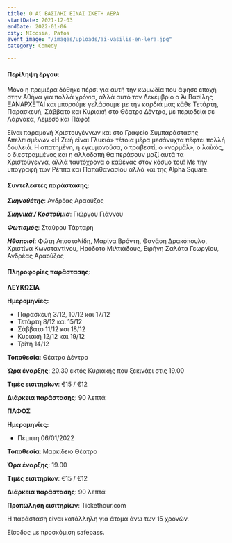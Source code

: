 ```yaml
---
title: Ο Αϊ ΒΑΣΙΛΗΣ ΕΙΝΑΙ ΣΚΕΤΗ ΛΕΡΑ
startDate: 2021-12-03
endDate: 2022-01-06
city: NIcosia, Pafos
event_image: "/images/uploads/ai-vasilis-en-lera.jpg"
category: Comedy

---
```

#### Περίληψη έργου:

Μόνο η πρεμιέρα δόθηκε πέρσι για αυτή την κωμωδία που άφησε εποχή στην Αθήνα για πολλά χρόνια, αλλά αυτό τον Δεκέμβριο ο Άι Βασίλης ΞΑΝΑΡΧΕΤΑΙ και μπορούμε γελάσουμε με την καρδιά μας κάθε Τετάρτη, Παρασκευή, Σάββατο και Κυριακή στο Θέατρο Δέντρο, με περιοδεία σε Λάρνακα, Λεμεσό και Πάφο!

Είναι παραμονή Χριστουγέννων και στο Γραφείο Συμπαράστασης Απελπισμένων «Η Ζωή είναι Γλυκιά» τέτοια μέρα μεσάνυχτα πέφτει πολλή δουλειά. Η απατημένη, η εγκυμονούσα, ο τραβεστί, ο «νορμάλ», ο λαϊκός, ο διεστραμμένος και η αλλοδαπή θα περάσουν μαζί αυτά τα Χριστούγεννα, αλλά ταυτόχρονα ο καθένας στον κόσμο του! Με την υπογραφή των Ρέππα και Παπαθανασίου αλλά και της Alpha Square.

#### Συντελεστές παράστασης:

**_Σκηνοθέτης_**: Ανδρέας Αραούζος

**_Σκηνικά / Κοστούμια_**: Γιώργου Γιάννου

**_Φωτισμός_**: Σταύρου Τάρταρη

**_Ηθοποιοί_**: Φώτη Αποστολίδη, Μαρίνα Βρόντη, Θανάση Δρακόπουλο, Χριστίνα Κωνσταντίνου, Ηρόδοτο Μιλτιάδους, Ειρήνη Σαλάτα Γεωργίου, Ανδρέας Αραούζος

#### Πληροφορίες παράστασης:

**ΛΕΥΚΩΣΙΑ**

**Ημερομηνίες:**

* Παρασκευή 3/12, 10/12 και 17/12
* Τετάρτη 8/12 και 15/12
* Σάββατο 11/12 και 18/12
* Κυριακή 12/12 και 19/12
* Τρίτη 14/12

**Τοποθεσία**: Θέατρο Δέντρο 

**Ώρα έναρξης**: 20.30 εκτός Κυριακής που ξεκινάει στις 19.00

**Τιμές εισιτηρίων**: €15 / €12

**Διάρκεια παράστασης**: 90 λεπτά

**ΠΑΦΟΣ**

**Ημερομηνίες:**

* Πέμπτη 06/01/2022

**Τοποθεσία**: Μαρκίδειο Θέατρο

**Ώρα έναρξης**: 19.00

**Τιμές εισιτηρίων**: €15 / €12

**Διάρκεια παράστασης**: 90 λεπτά

  
**Προπώληση εισιτηρίων**: Tickethour.com

Η παράσταση είναι κατάλληλη για άτομα άνω των 15 χρονών.

Είσοδος με προσκόμιση safepass.